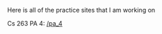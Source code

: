 Here is all of the practice sites that I am working on

Cs 263 PA 4: [/pa_4](https://hmblack04.github.io/Practice-Sites/pa_4/display_page.html)
